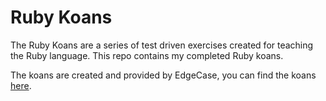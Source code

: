 # Ruby Koans

The Ruby Koans are a series of test driven exercises created for 
teaching the Ruby language. This repo contains my completed Ruby koans.

The koans are created and provided by EdgeCase, you can find the koans 
[here](http://rubykoans.com/).
